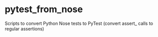 # pytest_from_nose
Scripts to convert Python Nose tests to PyTest (convert assert_ calls to regular assertions)
